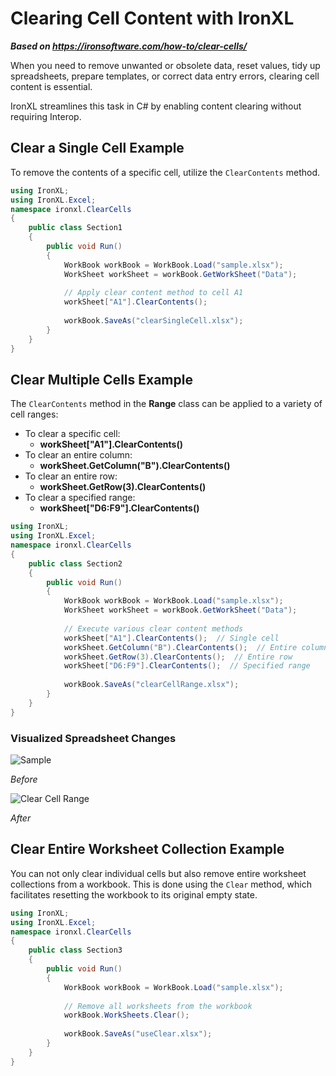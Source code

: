 # Clearing Cell Content with IronXL

***Based on <https://ironsoftware.com/how-to/clear-cells/>***


When you need to remove unwanted or obsolete data, reset values, tidy up spreadsheets, prepare templates, or correct data entry errors, clearing cell content is essential.

IronXL streamlines this task in C# by enabling content clearing without requiring Interop.


## Clear a Single Cell Example

To remove the contents of a specific cell, utilize the `ClearContents` method.

```cs
using IronXL;
using IronXL.Excel;
namespace ironxl.ClearCells
{
    public class Section1
    {
        public void Run()
        {
            WorkBook workBook = WorkBook.Load("sample.xlsx");
            WorkSheet workSheet = workBook.GetWorkSheet("Data");
            
            // Apply clear content method to cell A1
            workSheet["A1"].ClearContents();
            
            workBook.SaveAs("clearSingleCell.xlsx");
        }
    }
}
```

## Clear Multiple Cells Example

The `ClearContents` method in the **Range** class can be applied to a variety of cell ranges:
- To clear a specific cell:
  - **workSheet["A1"].ClearContents()**
- To clear an entire column:
  - **workSheet.GetColumn("B").ClearContents()**
- To clear an entire row:
  - **workSheet.GetRow(3).ClearContents()**
- To clear a specified range:
  - **workSheet["D6:F9"].ClearContents()**

```cs
using IronXL;
using IronXL.Excel;
namespace ironxl.ClearCells
{
    public class Section2
    {
        public void Run()
        {
            WorkBook workBook = WorkBook.Load("sample.xlsx");
            WorkSheet workSheet = workBook.GetWorkSheet("Data");
            
            // Execute various clear content methods
            workSheet["A1"].ClearContents();  // Single cell
            workSheet.GetColumn("B").ClearContents();  // Entire column
            workSheet.GetRow(3).ClearContents();  // Entire row
            workSheet["D6:F9"].ClearContents();  // Specified range
            
            workBook.SaveAs("clearCellRange.xlsx");
        }
    }
}
```

### Visualized Spreadsheet Changes

<div class="competitors-section__wrapper-even-1">
    <div class="competitors__card" style="width: 48%;">
        <img src="https://ironsoftware.com/static-assets/excel/how-to/clear-cells/clear-cells-sample.png" alt="Sample" class="img-responsive add-shadow" >
        <p class="competitors__download-link" style="color: #181818; font-style: italic;">Before</p>
    </div>
    <div class="competitors__card" style="width: 50%;">
        <img src="https://ironsoftware.com/static-assets/excel/how-to/clear-cells/clear-cells-clear-cell-range.png" alt="Clear Cell Range" class="img-responsive add-shadow">
        <p class="competitors__download-link" style="color: #181818; font-style: italic;">After</p>
    </div>
</div> 

## Clear Entire Worksheet Collection Example

You can not only clear individual cells but also remove entire worksheet collections from a workbook. This is done using the `Clear` method, which facilitates resetting the workbook to its original empty state.

```cs
using IronXL;
using IronXL.Excel;
namespace ironxl.ClearCells
{
    public class Section3
    {
        public void Run()
        {
            WorkBook workBook = WorkBook.Load("sample.xlsx");
            
            // Remove all worksheets from the workbook
            workBook.WorkSheets.Clear();
            
            workBook.SaveAs("useClear.xlsx");
        }
    }
}
```